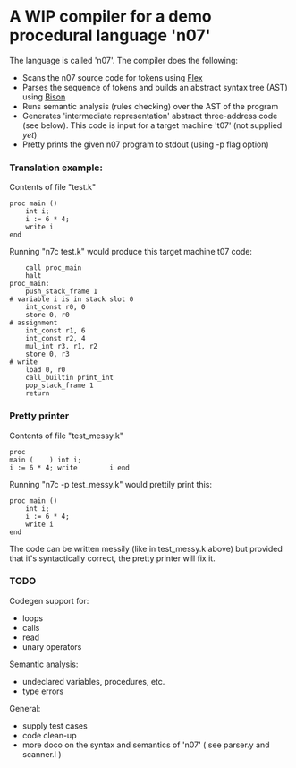 # A WIP compiler for a demo procedural language 'n07'

The language is called 'n07'. The compiler does the following:
- Scans the n07 source code for tokens using [Flex](https://en.wikipedia.org/wiki/Flex_(lexical_analyser_generator))
- Parses the sequence of tokens and builds an abstract syntax tree (AST) using 
  [Bison](https://en.wikipedia.org/wiki/GNU_Bison)
- Runs semantic analysis (rules checking) over the AST of the program
- Generates 'intermediate representation' abstract three-address code (see 
  below). This code is input for a target machine 't07' (not supplied *yet*)
- Pretty prints the given n07 program to stdout (using -p flag option)


### Translation example:

Contents of file "test.k"
```
proc main ()
    int i;
    i := 6 * 4;
    write i
end
```

Running "n7c test.k" would produce this target machine t07 code:

```
    call proc_main
    halt
proc_main:
    push_stack_frame 1
# variable i is in stack slot 0
    int_const r0, 0
    store 0, r0
# assignment
    int_const r1, 6
    int_const r2, 4
    mul_int r3, r1, r2
    store 0, r3
# write
    load 0, r0
    call_builtin print_int
    pop_stack_frame 1
    return
```


### Pretty printer

Contents of file "test_messy.k"

```
proc 
main (    ) int i;
i := 6 * 4; write        i end
```

Running "n7c -p test_messy.k" would prettily print this:

```
proc main ()
    int i;
    i := 6 * 4;
    write i
end
```

The code can be written messily (like in test_messy.k above) but provided 
that it's syntactically correct, the pretty printer will fix it.


### TODO 
Codegen support for:
- loops
- calls
- read
- unary operators

Semantic analysis:
- undeclared variables, procedures, etc.
- type errors

General:
- supply test cases
- code clean-up
- more doco on the syntax and semantics of 'n07' ( see parser.y and scanner.l )

<!-- ![Visualisation](Dataflow-visual.PNG) -->
